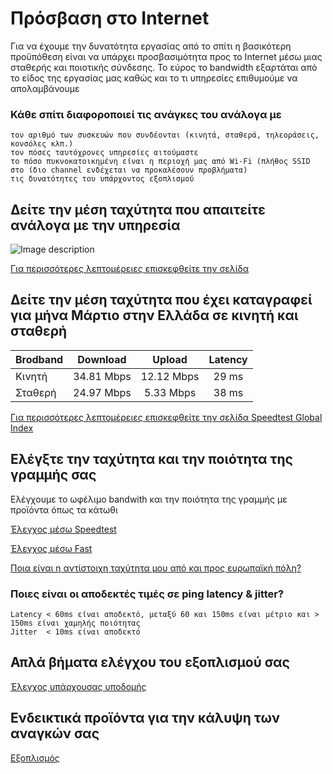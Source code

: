 # Πρόσβαση στο Internet
Για να έχουμε την δυνατότητα εργασίας από το σπίτι η βασικότερη προϋπόθεση είναι να υπάρχει προσβασιμότητα προς το Internet μέσω μιας σταθερής και ποιοτικής σύνδεσης.
Το εύρος το bandwidth εξαρτάται από το είδος της εργασίας μας καθώς και το τι υπηρεσίες επιθυμούμε να απολαμβάνουμε


### Κάθε σπίτι διαφοροποιεί τις ανάγκες του ανάλογα με 

    τον αριθμό των συσκευών που συνδέονται (κινητά, σταθερά, τηλεοράσεις, κονσόλες κλπ.)
    τον πόσες ταυτόχρονες υπηρεσίες αιτούμαστε
    το πόσο πυκνοκατοικημένη είναι η περιοχή μας από Wi-Fi (πλήθος SSID στο ίδιο channel ενδέχεται να προκαλέσουν προβλήματα)
    τις δυνατότητες του υπάρχοντος εξοπλισμού 


## Δείτε την μέση ταχύτητα που απαιτείτε ανάλογα με την υπηρεσία
![Image description](https://www.speedtest.net/insights/blog/content/images/2020/03/Bandwidth-spectrum.png)

[Για περισσότερες λεπτομέρειες επισκεφθείτε την σελίδα](https://www.speedtest.net/insights/blog/work-from-home-learn-remotely-setup/)

## Δείτε την μέση ταχύτητα που έχει καταγραφεί για μήνα Μάρτιο στην Ελλάδα σε κινητή και σταθερή

| Brodband      | Download   | Upload    | Latency  |
| ------------- |:----------:| :-------: | :-------:|
|  Κινητή       | 34.81 Mbps | 12.12 Mbps| 29 ms    |
|  Σταθερή      | 24.97 Mbps |  5.33 Mbps| 38 ms    |

[Για περισσότερες λεπτομέρειες επισκεφθείτε την σελίδα Speedtest Global Index](https://www.speedtest.net/global-index/greece#mobile)

## Ελέγξτε την ταχύτητα και την ποιότητα της γραμμής σας

Ελέγχουμε το ωφέλιμο bandwith και την ποιότητα της γραμμής με προϊόντα όπως τα κάτωθι

[Έλεγχος μέσω Speedtest](https://onlspdtst.speedtestcustom.com/)

[Έλεγχος μέσω Fast](https://fast.com/el/)

[Ποια είναι η αντίστοιχη ταχύτητα μου από και προς ευρωπαϊκή πόλη?](https://speed-hay01.cloudalize.com/)

### Ποιες είναι οι αποδεκτές τιμές σε ping latency & jitter?

    Latency < 60ms είναι αποδεκτό, μεταξύ 60 και 150ms είναι μέτριο και > 150ms είναι χαμηλής ποιότητας
    Jitter  < 10ms είναι αποδεκτό

## Απλά βήματα ελέγχου του εξοπλισμού σας

[Έλεγχος υπάρχουσας υποδομής](Internet_Troubleshoot.md)

## Ενδεικτικά προϊόντα για την κάλυψη των αναγκών σας

[Εξοπλισμός](Internet_Hardware.md) 
